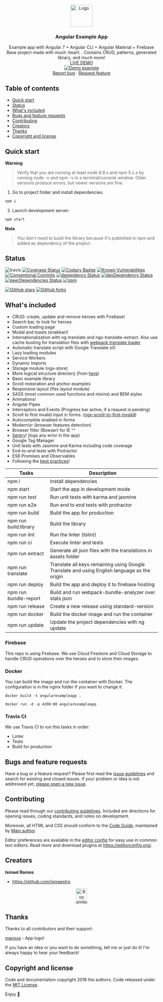 <p align="center">
  <a href="https://angular.io/">
    <img src="https://www.angularexampleapp.com/assets/images/angular.svg" alt="Logo" width=72 height=72>
  </a>

  <h3 align="center">Angular Example App</h3>

  <p align="center">
    Example app with Angular 7 + Angular CLI + Angular Material + Firebase
    <br>
    Base project made with much  :heart: . Contains CRUD, patterns, generated library, and much more!
    <br>
    <a href="https://www.angularexampleapp.com/">LIVE DEMO</a>
    <br>
    <a href="https://www.angularexampleapp.com/">
      <img src="https://media.giphy.com/media/ce28l1P13CVK56OyCN/giphy.gif" alt="Demo example"/>
    </a>
    <br>
    <a href="https://github.com/Ismaestro/angular7-example-app/issues/new">Report bug</a>
    ·
    <a href="https://github.com/Ismaestro/angular7-example-app/issues/new">Request feature</a>
  </p>
</p>

## Table of contents

- [Quick start](#quick-start)
- [Status](#status)
- [What's included](#whats-included)
- [Bugs and feature requests](#bugs-and-feature-requests)
- [Contributing](#contributing)
- [Creators](#creators)
- [Thanks](#thanks)
- [Copyright and license](#copyright-and-license)

## Quick start

**Warning**

> Verify that you are running at least node 8.9.x and npm 5.x.x by running node -v and npm -v in a terminal/console window. Older versions produce errors, but newer versions are fine.

1. Go to project folder and install dependencies.
 ```bash
 npm i
 ```

2. Launch development server:
 ```bash
 npm start
 ```

**Note**

> You don't need to build the library because it's published in npm and added as dependency of the project.

## Status

![travis](https://travis-ci.org/Ismaestro/angular7-example-app.svg?branch=master)
[![Coverage Status](https://coveralls.io/repos/github/Ismaestro/angular7-example-app/badge.svg?branch=master)](https://coveralls.io/github/Ismaestro/angular7-example-app?branch=master)
[![Codacy Badge](https://api.codacy.com/project/badge/Grade/9d190a60fc864060ac054ba17a4e92e4)](https://www.codacy.com/app/Ismaestro/angular7-example-app?utm_source=github.com&utm_medium=referral&utm_content=Ismaestro/angular7-example-app&utm_campaign=badger)
[![Known Vulnerabilities](https://snyk.io/test/github/ismaestro/angular7-example-app/badge.svg)](https://snyk.io/test/github/ismaestro/angular7-example-app)
[![Conventional Commits](https://img.shields.io/badge/Conventional%20Commits-1.0.0-yellow.svg)](https://conventionalcommits.org)
[![dependency Status](https://david-dm.org/ismaestro/angular7-example-app.svg)](https://david-dm.org/ismaestro/angular7-example-app#info=dependencies)
[![devDependency Status](https://david-dm.org/ismaestro/angular7-example-app/dev-status.svg)](https://david-dm.org/ismaestro/angular7-example-app#info=devDependencies)
[![peerDependencies Status](https://david-dm.org/ismaestro/angular7-example-app/peer-status.svg)](https://david-dm.org/ismaestro/angular7-example-app?type=peer)
[![npm](https://img.shields.io/badge/demo-online-brightgreen.svg)](http://angularexampleapp.com/)

[![GitHub stars](https://img.shields.io/github/stars/ismaestro/angular7-example-app.svg?style=social&label=Star)](https://github.com/ismaestro/angular7-example-app)
[![GitHub forks](https://img.shields.io/github/forks/ismaestro/angular7-example-app.svg?style=social&label=Fork)](https://github.com/ismaestro/angular7-example-app/fork)

## What's included

* CRUD: create, update and remove heroes with Firebase!
* Search bar, to look for heroes
* Custom loading page
* Modal and toasts (snakbar)!
* Internationalization with ng-translate and ngx-translate-extract. Also use cache busting for translation files with [webpack translate loader](https://github.com/ngx-translate/http-loader#angular-cliwebpack-translateloader-example)
* Automatic translate script with Google Translate oO
* Lazy loading modules
* Service Workers
* Dynamic Imports
* Storage module (ngx-store)
* More logical structure directory (from [here](https://itnext.io/choosing-a-highly-scalable-folder-structure-in-angular-d987de65ec7))
* Basic example library
* Scroll restoration and anchor examples
* Responsive layout (flex layout module)
* SASS (most common used functions and mixins) and BEM styles
* Animations!
* Angular Pipes
* Interceptors and Events (Progress bar active, if a request is pending)
* Scroll to first invalid input in forms. ([ngx-scroll-to-first-invalid](https://github.com/Ismaestro/ngx-scroll-to-first-invalid))
* Autocomplete enabled in forms
* Modernizr (browser features detection)
* Browser filter (Bowser) for IE ^^
* [Sentry](https://sentry.io)! (logs any error in the app)
* Google Tag Manager
* Unit tests with Jasmine and Karma including code coverage
* End-to-end tests with Protractor
* ES6 Promises and Observables
* Following the [best practices](https://angular.io/guide/styleguide)!

Tasks                    | Description
-------------------------|---------------------------------------------------------------------------------------
npm i                    | Install dependencies
npm start                | Start the app in development mode
npm run test             | Run unit tests with karma and jasmine
npm run e2e              | Run end to end tests with protractor
npm run build            | Build the app for production
npm run build:library    | Build the library
npm run lint             | Run the linter (tslint)
npm run ci               | Execute linter and tests
npm run extract          | Generate all json files with the translations in assets folder
npm run translate        | Translate all keys remaining using Google Translate and using English language as the origin
npm run deploy           | Build the app and deploy it to firebase hosting
npm run bundle-report    | Build and run webpack-bundle-analyzer over stats json
npm run release          | Create a new release using standard-version
npm run docker           | Build the docker image and run the container
npm run update           | Update the project dependencies with ng update

### Firebase

This repo is using Firebase. We use Cloud Firestore and Cloud Storage to handle CRUD operations over the heroes and to store their images.


### Docker

You can build the image and run the container with Docker. The configuration is in the nginx folder if you want to change it.

`docker build -t angularexampleapp .`

`docker run -d -p 4200:80 angularexampleapp`

### Travis CI

We use Travis CI to run this tasks in order:
* Linter
* Tests
* Build for production

## Bugs and feature requests

Have a bug or a feature request? Please first read the [issue guidelines](https://github.com/Ismaestro/angular7-example-app/blob/master/CONTRIBUTING.md) and search for existing and closed issues. If your problem or idea is not addressed yet, [please open a new issue](https://github.com/Ismaestro/angular7-example-app/issues/new).

## Contributing

Please read through our [contributing guidelines](https://github.com/Ismaestro/angular7-example-app/blob/master/CONTRIBUTING.md). Included are directions for opening issues, coding standards, and notes on development.

Moreover, all HTML and CSS should conform to the [Code Guide](https://github.com/mdo/code-guide), maintained by [Main author](https://github.com/ismaestro).

Editor preferences are available in the [editor config](https://github.com/Ismaestro/angular7-example-app/blob/master/.editorconfig) for easy use in common text editors. Read more and download plugins at <https://editorconfig.org/>.

## Creators

**Ismael Ramos**

- <https://github.com/ismaestro>

<p align="center">
  <a href='https://ko-fi.com/S6S5LMVR' target='_blank'><img height='36' style='border:0px;height:36px;' src='https://az743702.vo.msecnd.net/cdn/kofi4.png?v=0' border='0' alt='Buy Me a Coffee at ko-fi.com' /></a><br>
  :smile:
</p>

## Thanks

Thanks to all contributors and their support:

[mansya](https://github.com/mansya) - App logo!

If you have an idea or you want to do something, tell me or just do it!
I'm always happy to hear your feedback!

## Copyright and license

Code and documentation copyright 2018 the authors. Code released under the [MIT License](https://github.com/Ismaestro/angular7-example-app/blob/master/LICENSE).

Enjoy :metal:
